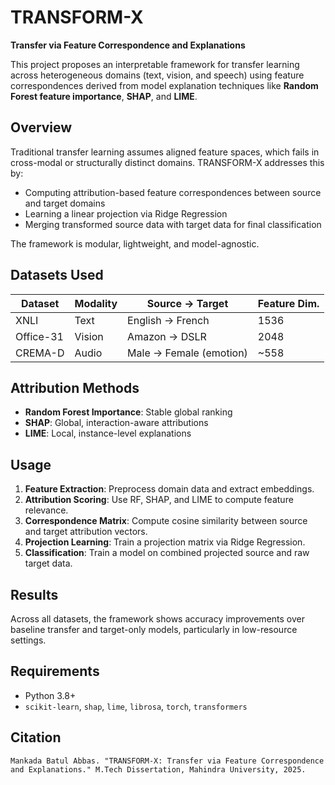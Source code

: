 # TRANSFORM-X

**Transfer via Feature Correspondence and Explanations**

This project proposes an interpretable framework for transfer learning across heterogeneous domains (text, vision, and speech) using feature correspondences derived from model explanation techniques like **Random Forest feature importance**, **SHAP**, and **LIME**.

## Overview

Traditional transfer learning assumes aligned feature spaces, which fails in cross-modal or structurally distinct domains. TRANSFORM-X addresses this by:

* Computing attribution-based feature correspondences between source and target domains
* Learning a linear projection via Ridge Regression
* Merging transformed source data with target data for final classification

The framework is modular, lightweight, and model-agnostic.

## Datasets Used

| Dataset   | Modality | Source → Target         | Feature Dim. |
| --------- | -------- | ----------------------- | ------------ |
| XNLI      | Text     | English → French        | 1536         |
| Office-31 | Vision   | Amazon → DSLR           | 2048         |
| CREMA-D   | Audio    | Male → Female (emotion) | \~558        |

## Attribution Methods

* **Random Forest Importance**: Stable global ranking
* **SHAP**: Global, interaction-aware attributions
* **LIME**: Local, instance-level explanations

## Usage

1. **Feature Extraction**: Preprocess domain data and extract embeddings.
2. **Attribution Scoring**: Use RF, SHAP, and LIME to compute feature relevance.
3. **Correspondence Matrix**: Compute cosine similarity between source and target attribution vectors.
4. **Projection Learning**: Train a projection matrix via Ridge Regression.
5. **Classification**: Train a model on combined projected source and raw target data.

## Results

Across all datasets, the framework shows accuracy improvements over baseline transfer and target-only models, particularly in low-resource settings.

## Requirements

* Python 3.8+
* `scikit-learn`, `shap`, `lime`, `librosa`, `torch`, `transformers`

## Citation

```
Mankada Batul Abbas. "TRANSFORM-X: Transfer via Feature Correspondence and Explanations." M.Tech Dissertation, Mahindra University, 2025.
```
